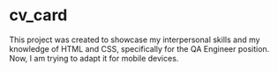 # cv_card
This project was created to showcase my interpersonal skills and my knowledge of HTML and CSS, specifically for the QA Engineer position. 
Now, I am trying to adapt it for mobile devices.
